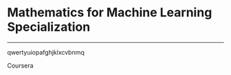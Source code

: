 # Mathematics for Machine Learning Specialization
**********************************************************************

qwertyuiopafghjklxcvbnmq

Coursera
